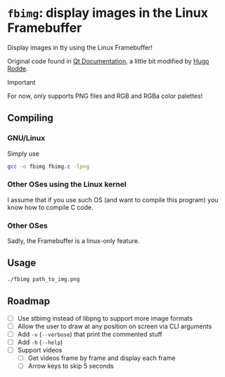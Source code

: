 # `fbimg`: display images in the Linux Framebuffer

Display images in tty using the Linux Framebuffer!

Original code found in [Qt Documentation](https://doc.qt.io/archives/3.3/emb-framebuffer-howto.html), a little bit modified by [Hugo Rodde](https://github.com/roddehugo/linuxfb).

>[!Important]
> For now, only supports PNG files and RGB and RGBa color palettes!

## Compiling
### GNU/Linux
Simply use
```bash
gcc -o fbimg fbimg.c -lpng
```

### Other OSes using the Linux kernel
I assume that if you use such OS (and want to compile this program) you know how to compile C code.

### Other OSes
Sadly, the Framebuffer is a linux-only feature.

## Usage
```bash
./fbimg path_to_img.png
```

## Roadmap
* [ ] Use stbimg instead of libpng to support more image formats
* [ ] Allow the user to draw at any position on screen via CLI arguments
* [ ] Add `-v` (`--verbose`) that print the commented stuff
* [ ] Add `-h` (`--help`)
* [ ] Support videos
  * [ ] Get videos frame by frame and display each frame
  * [ ] Arrow keys to skip 5 seconds

